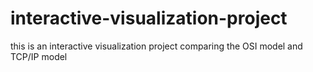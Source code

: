 # interactive-visualization-project
this is an interactive visualization project comparing the OSI model and TCP/IP model
